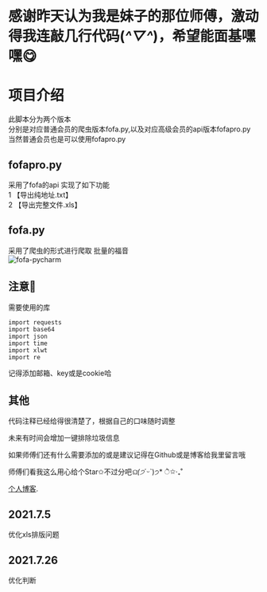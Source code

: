 # 感谢昨天认为我是妹子的那位师傅，激动得我连敲几行代码(*^▽^*)，希望能面基嘿嘿😋

# 项目介绍

此脚本分为两个版本  
分别是对应普通会员的爬虫版本fofa.py,以及对应高级会员的api版本fofapro.py  
当然普通会员也是可以使用fofapro.py

## fofapro.py

采用了fofa的api
实现了如下功能  
1 【导出纯地址.txt】  
2 【导出完整文件.xls】  
  

## fofa.py
采用了爬虫的形式进行爬取
批量的福音  
![fofa-pycharm](https://hellohy.top/wp-content/uploads/2021/07/3-1024x568.png)

## 注意📢

需要使用的库

```
import requests
import base64
import json
import time
import xlwt
import re
```
记得添加邮箱、key或是cookie哈

## 其他
代码注释已经给得很清楚了，根据自己的口味随时调整

未来有时间会增加一键排除垃圾信息

如果师傅们还有什么需要添加的或是建议记得在Github或是博客给我里留言哦

师傅们看我这么用心给个Star✩不过分吧*ଘ(੭*ˊᵕˋ)੭* ੈ✩‧₊˚

[个人博客](https://hellohy.top/).

## 2021.7.5
优化xls排版问题

## 2021.7.26
优化判断
